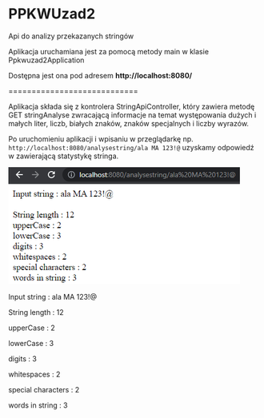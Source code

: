 # PPKWUzad2
Api do analizy przekazanych stringów

Aplikacja uruchamiana jest za pomocą metody main w klasie Ppkwuzad2Application

Dostępna jest ona pod adresem **http://localhost:8080/**

============================

Aplikacja składa się z kontrolera StringApiController, który zawiera metodę GET stringAnalyse zwracającą informacje na 
temat występowania dużych i małych liter, liczb, białych znaków, znaków specjalnych i liczby wyrazów.

Po uruchomieniu aplikacji i wpisaniu w przeglądarkę np. `http://localhost:8080/analysestring/ala MA 123!@` uzyskamy 
odpowiedź w zawierającą statystykę stringa.

![obraz](example.png)

Input string : ala MA 123!@ </br>

String length : 12

upperCase : 2

lowerCase : 3 

digits : 3 

whitespaces : 2 

special characters : 2

words in string : 3


